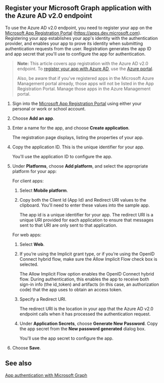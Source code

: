 ﻿## Register your Microsoft Graph application with the Azure AD v2.0 endpoint

To use the Azure AD v2.0 endpoint, you need to register your app on the [Microsoft App Registration Portal](https://apps.dev.microsoft.com) (https://apps.dev.microsoft.com). Registering your app establishes your app's identity with the authentication provider, and enables your app to prove its identity when submitting authentication requests from the user. Registration generates the app ID and app secret that you'll use to configure the app for authentication.

> **Note:** This article covers app registration with the Azure AD v2.0 endpoint. To [register your app with Azure AD](app_authentication_azure_ad.md), use the [Azure portal](https://aka.ms/aadapplist).
> 
> Also, be aware that if you've registered apps in the Microsoft Azure Management portal already, those apps will not be listed in the App Registration Portal. Manage those apps in the Azure Management portal. 

1. Sign into the [Microsoft App Registration Portal](https://apps.dev.microsoft.com/) using either your personal or work or school account.

2. Choose **Add an app**.

3. Enter a name for the app, and choose **Create application**.

	The registration page displays, listing the properties of your app.

4. Copy the application ID. This is the unique identifier for your app.

	You'll use the application ID to configure the app.

5. Under **Platforms**, choose **Add platform**, and select the appropriate platform for your app:
	
	For client apps:
	1. Select **Mobile platform**.

	2. Copy both the Client Id (App Id) and Redirect URI values to the clipboard. You'll need to enter these values into the sample app.

		The app id is a unique identifier for your app. The redirect URI is a unique URI provided for each application to ensure that messages sent to that URI are only sent to that application. 

	For web apps:
	1. Select **Web**.
	2. If you’re using the Implicit grant type, or if you’re using the OpenID Connect hybrid flow, make sure the Allow Implicit Flow check box is selected. 
		
		The Allow Implicit Flow option enables the OpenID Connect hybrid flow. During authentication, this enables the app to receive both sign-in info (the id_token) and artifacts (in this case, an authorization code) that the app uses to obtain an access token.


	3. Specify a Redirect URI.
		
		The redirect URI is the location in your app that the Azure AD v2.0 endpoint calls when it has processed the authentication request.
	4. Under **Application Secrets**, choose **Generate New Password**. Copy the app secret from the **New password generated** dialog box.
		
		You'll use the app secret to configure the app.
	
6. Choose **Save**.

## See also

[App authentication with Microsoft Graph](auth_overview.md)
